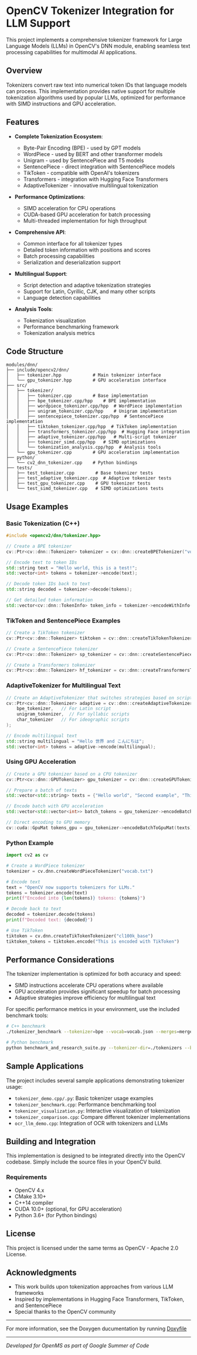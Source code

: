 # OpenCV Tokenizer Integration for LLM Support

This project implements a comprehensive tokenizer framework for Large Language Models (LLMs) in OpenCV's DNN module, enabling seamless text processing capabilities for multimodal AI applications.

## Overview

Tokenizers convert raw text into numerical token IDs that language models can process. This implementation provides native support for multiple tokenization algorithms used by popular LLMs, optimized for performance with SIMD instructions and GPU acceleration.

## Features

- **Complete Tokenization Ecosystem**:
  - Byte-Pair Encoding (BPE) - used by GPT models
  - WordPiece - used by BERT and other transformer models
  - Unigram - used by SentencePiece and T5 models
  - SentencePiece - direct integration with SentencePiece models
  - TikToken - compatible with OpenAI's tokenizers
  - Transformers - integration with Hugging Face Transformers
  - AdaptiveTokenizer - innovative multilingual tokenization

- **Performance Optimizations**:
  - SIMD acceleration for CPU operations
  - CUDA-based GPU acceleration for batch processing
  - Multi-threaded implementation for high throughput

- **Comprehensive API**:
  - Common interface for all tokenizer types
  - Detailed token information with positions and scores
  - Batch processing capabilities
  - Serialization and deserialization support

- **Multilingual Support**:
  - Script detection and adaptive tokenization strategies
  - Support for Latin, Cyrillic, CJK, and many other scripts
  - Language detection capabilities

- **Analysis Tools**:
  - Tokenization visualization
  - Performance benchmarking framework
  - Tokenization analysis metrics

## Code Structure

```
modules/dnn/
├── include/opencv2/dnn/
│   ├── tokenizer.hpp            # Main tokenizer interface
│   └── gpu_tokenizer.hpp        # GPU acceleration interface
├── src/
│   ├── tokenizer/
│   │   ├── tokenizer.cpp        # Base implementation
│   │   ├── bpe_tokenizer.cpp/hpp    # BPE implementation
│   │   ├── wordpiece_tokenizer.cpp/hpp  # WordPiece implementation
│   │   ├── unigram_tokenizer.cpp/hpp    # Unigram implementation
│   │   ├── sentencepiece_tokenizer.cpp/hpp  # SentencePiece implementation
│   │   ├── tiktoken_tokenizer.cpp/hpp  # TikToken implementation
│   │   ├── transformers_tokenizer.cpp/hpp  # Hugging Face integration
│   │   ├── adaptive_tokenizer.cpp/hpp   # Multi-script tokenizer
│   │   ├── tokenizer_simd.cpp/hpp   # SIMD optimizations
│   │   └── tokenization_analysis.cpp/hpp  # Analysis tools
│   └── gpu_tokenizer.cpp        # GPU acceleration implementation
├── python/
│   └── cv2_dnn_tokenizer.cpp    # Python bindings
├── tests/
│   ├── test_tokenizer.cpp        # Base tokenizer tests
│   ├── test_adaptive_tokenizer.cpp  # Adaptive tokenizer tests
│   ├── test_gpu_tokenizer.cpp    # GPU tokenizer tests
│   └── test_simd_tokenizer.cpp   # SIMD optimizations tests
```

## Usage Examples

### Basic Tokenization (C++)

```cpp
#include <opencv2/dnn/tokenizer.hpp>

// Create a BPE tokenizer
cv::Ptr<cv::dnn::Tokenizer> tokenizer = cv::dnn::createBPETokenizer("vocab.json", "merges.txt");

// Encode text to token IDs
std::string text = "Hello world, this is a test!";
std::vector<int> tokens = tokenizer->encode(text);

// Decode token IDs back to text
std::string decoded = tokenizer->decode(tokens);

// Get detailed token information
std::vector<cv::dnn::TokenInfo> token_info = tokenizer->encodeWithInfo(text);
```

### TikToken and SentencePiece Examples

```cpp
// Create a TikToken tokenizer
cv::Ptr<cv::dnn::Tokenizer> tiktoken = cv::dnn::createTikTokenTokenizer("cl100k_base");

// Create a SentencePiece tokenizer
cv::Ptr<cv::dnn::Tokenizer> sp_tokenizer = cv::dnn::createSentencePieceTokenizer("model.model");

// Create a Transformers tokenizer
cv::Ptr<cv::dnn::Tokenizer> hf_tokenizer = cv::dnn::createTransformersTokenizer("gpt2");
```

### AdaptiveTokenizer for Multilingual Text

```cpp
// Create an AdaptiveTokenizer that switches strategies based on script
cv::Ptr<cv::dnn::Tokenizer> adaptive = cv::dnn::createAdaptiveTokenizer(
    bpe_tokenizer,   // For Latin script
    unigram_tokenizer,  // For syllabic scripts
    char_tokenizer   // For ideographic scripts
);

// Encode multilingual text
std::string multilingual = "Hello 世界 and こんにちは";
std::vector<int> tokens = adaptive->encode(multilingual);
```

### Using GPU Acceleration

```cpp
// Create a GPU tokenizer based on a CPU tokenizer
cv::Ptr<cv::dnn::GPUTokenizer> gpu_tokenizer = cv::dnn::createGPUTokenizer(tokenizer);

// Prepare a batch of texts
std::vector<std::string> texts = {"Hello world", "Second example", "Third example"};

// Encode batch with GPU acceleration
std::vector<std::vector<int>> batch_tokens = gpu_tokenizer->encodeBatch(texts);

// Direct encoding to GPU memory
cv::cuda::GpuMat tokens_gpu = gpu_tokenizer->encodeBatchToGpuMat(texts);
```

### Python Example

```python
import cv2 as cv

# Create a WordPiece tokenizer
tokenizer = cv.dnn.createWordPieceTokenizer("vocab.txt")

# Encode text
text = "OpenCV now supports tokenizers for LLMs."
tokens = tokenizer.encode(text)
print(f"Encoded into {len(tokens)} tokens: {tokens}")

# Decode back to text
decoded = tokenizer.decode(tokens)
print(f"Decoded text: {decoded}")

# Use TikToken
tiktoken = cv.dnn.createTikTokenTokenizer("cl100k_base")
tiktoken_tokens = tiktoken.encode("This is encoded with TikToken")
```

## Performance Considerations

The tokenizer implementation is optimized for both accuracy and speed:
- SIMD instructions accelerate CPU operations where available
- GPU acceleration provides significant speedup for batch processing
- Adaptive strategies improve efficiency for multilingual text

For specific performance metrics in your environment, use the included benchmark tools:
```bash
# C++ benchmark
./tokenizer_benchmark --tokenizer=bpe --vocab=vocab.json --merges=merges.txt --batch_size=128

# Python benchmark
python benchmark_and_research_suite.py --tokenizer-dir=./tokenizers --batch_size=128
```

## Sample Applications

The project includes several sample applications demonstrating tokenizer usage:

- `tokenizer_demo.cpp/.py`: Basic tokenizer usage examples
- `tokenizer_benchmark.cpp`: Performance benchmarking tool
- `tokenizer_visualization.py`: Interactive visualization of tokenization
- `tokenizer_comparison.cpp`: Compare different tokenizer implementations
- `ocr_llm_demo.cpp`: Integration of OCR with tokenizers and LLMs

## Building and Integration

This implementation is designed to be integrated directly into the OpenCV codebase. Simply include the source files in your OpenCV build.

### Requirements

- OpenCV 4.x
- CMake 3.10+
- C++14 compiler
- CUDA 10.0+ (optional, for GPU acceleration)
- Python 3.6+ (for Python bindings)

## License

This project is licensed under the same terms as OpenCV - Apache 2.0 License.

## Acknowledgments

- This work builds upon tokenization approaches from various LLM frameworks
- Inspired by implementations in Hugging Face Transformers, TikToken, and SentencePiece
- Special thanks to the OpenCV community

---

For more information, see the Doxygen ducumentation by running [Doxyfile](https://github.com/RiturajSingh2004/opencv-llm-tokenizer/blob/main/docs/Doxyfile)

---

*Developed for OpenMS as part of Google Summer of Code*
